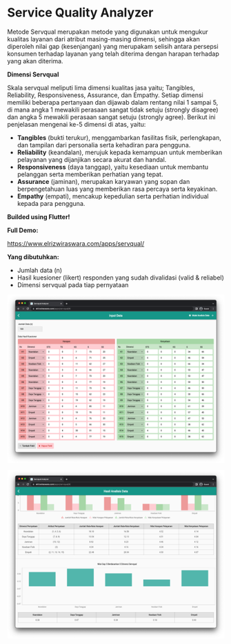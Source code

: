 # Service Quality Analyzer
Metode Servqual merupakan metode yang digunakan untuk mengukur kualitas layanan dari atribut masing-masing dimensi, sehingga akan diperoleh nilai gap (kesenjangan) yang merupakam selisih antara persepsi konsumen terhadap layanan yang telah diterima dengan harapan terhadap yang akan diterima.

**Dimensi Servqual**

Skala servqual meliputi lima dimensi kualitas jasa yaitu; Tangibles, Reliability, Responsiveness, Assurance, dan Empathy. Setiap dimensi memiliki beberapa pertanyaan dan dijawab dalam rentang nilai 1 sampai 5, di mana angka 1 mewakili perasaan sangat tidak setuju (strongly disagree) dan angka 5 mewakili perasaan sangat setuju (strongly agree). Berikut ini penjelasan mengenai ke-5 dimensi di atas, yaitu:

- **Tangibles** (bukti terukur), menggambarkan fasilitas fisik, perlengkapan, dan tampilan dari personalia serta kehadiran para pengguna.
- **Reliability** (keandalan), merujuk kepada kemampuan untuk memberikan pelayanan yang dijanjikan secara akurat dan handal.
- **Responsiveness** (daya tanggap), yaitu kesediaan untuk membantu pelanggan serta memberikan perhatian yang tepat.
- **Assurance** (jaminan), merupakan karyawan yang sopan dan berpengetahuan luas yang memberikan rasa percaya serta keyakinan.
- **Empathy** (empati), mencakup kepedulian serta perhatian individual kepada para pengguna.


**Builded using Flutter!**


**Full Demo:**

https://www.elrizwiraswara.com/apps/servqual/

**Yang dibutuhkan:**
- Jumlah data (n)
- Hasil kuesioner (likert) responden yang sudah divalidasi (valid & reliabel)
- Dimensi servqual pada tiap pernyataan

![Screenshot](https://github.com/elrizwiraswara/servqualanalyzer/blob/a630399d7f2a08d16589f86e7e9dd15689a5aed1/screenshoots/Screen%20Shot%202022-08-30%20at%2010.47.53.png)

![Screenshot](https://github.com/elrizwiraswara/servqualanalyzer/blob/a630399d7f2a08d16589f86e7e9dd15689a5aed1/screenshoots/Screen%20Shot%202022-08-30%20at%2010.48.43.png)

